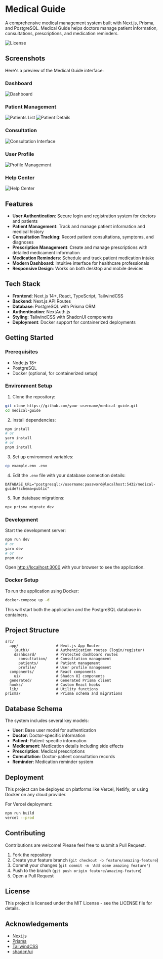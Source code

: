 # Medical Guide

A comprehensive medical management system built with Next.js, Prisma, and PostgreSQL. Medical Guide helps doctors manage patient information, consultations, prescriptions, and medication reminders.

![License](https://img.shields.io/badge/license-MIT-blue.svg)

## Screenshots

Here's a preview of the Medical Guide interface:

### Dashboard

![Dashboard](./screenshots/Dashboard.png)

### Patient Management

![Patients List](./screenshots/Patients.png)
![Patient Details](./screenshots/Patient_Details.png)

### Consultation

![Consultation Interface](./screenshots/Consultation.png)

### User Profile

![Profile Management](./screenshots/Profile.png)

### Help Center

![Help Center](./screenshots/Help_Center.png)

## Features

- **User Authentication**: Secure login and registration system for doctors and patients
- **Patient Management**: Track and manage patient information and medical history
- **Consultation Tracking**: Record patient consultations, symptoms, and diagnoses
- **Prescription Management**: Create and manage prescriptions with detailed medicament information
- **Medication Reminders**: Schedule and track patient medication intake
- **Modern Dashboard**: Intuitive interface for healthcare professionals
- **Responsive Design**: Works on both desktop and mobile devices

## Tech Stack

- **Frontend**: Next.js 14+, React, TypeScript, TailwindCSS
- **Backend**: Next.js API Routes
- **Database**: PostgreSQL with Prisma ORM
- **Authentication**: NextAuth.js
- **Styling**: TailwindCSS with ShadcnUI components
- **Deployment**: Docker support for containerized deployments

## Getting Started

### Prerequisites

- Node.js 18+
- PostgreSQL
- Docker (optional, for containerized setup)

### Environment Setup

1. Clone the repository:

```bash
git clone https://github.com/your-username/medical-guide.git
cd medical-guide
```

2. Install dependencies:

```bash
npm install
# or
yarn install
# or
pnpm install
```

3. Set up environment variables:

```bash
cp example.env .env
```

4. Edit the `.env` file with your database connection details:

```
DATABASE_URL="postgresql://username:password@localhost:5432/medical-guide?schema=public"
```

5. Run database migrations:

```bash
npx prisma migrate dev
```

### Development

Start the development server:

```bash
npm run dev
# or
yarn dev
# or
pnpm dev
```

Open [http://localhost:3000](http://localhost:3000) with your browser to see the application.

### Docker Setup

To run the application using Docker:

```bash
docker-compose up -d
```

This will start both the application and the PostgreSQL database in containers.

## Project Structure

```
src/
  app/                 # Next.js App Router
    (auth)/            # Authentication routes (login/register)
    dashboard/         # Protected dashboard routes
      consultation/    # Consultation management
      patients/        # Patient management
      profile/         # User profile management
  components/          # React components
    ui/                # Shadcn UI components
  generated/           # Generated Prisma client
  hooks/               # Custom React hooks
  lib/                 # Utility functions
prisma/                # Prisma schema and migrations
```

## Database Schema

The system includes several key models:

- **User**: Base user model for authentication
- **Doctor**: Doctor-specific information
- **Patient**: Patient-specific information
- **Medicament**: Medication details including side effects
- **Prescription**: Medical prescriptions
- **Consultation**: Doctor-patient consultation records
- **Reminder**: Medication reminder system

## Deployment

This project can be deployed on platforms like Vercel, Netlify, or using Docker on any cloud provider.

For Vercel deployment:

```bash
npm run build
vercel --prod
```

## Contributing

Contributions are welcome! Please feel free to submit a Pull Request.

1. Fork the repository
2. Create your feature branch (`git checkout -b feature/amazing-feature`)
3. Commit your changes (`git commit -m 'Add some amazing feature'`)
4. Push to the branch (`git push origin feature/amazing-feature`)
5. Open a Pull Request

## License

This project is licensed under the MIT License - see the LICENSE file for details.

## Acknowledgements

- [Next.js](https://nextjs.org/)
- [Prisma](https://prisma.io/)
- [TailwindCSS](https://tailwindcss.com/)
- [shadcn/ui](https://ui.shadcn.com/)
